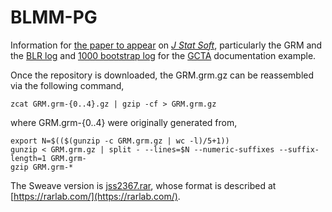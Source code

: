 # BLMM-PG

Information for [the paper to appear](2367.zip) on [*J Stat Soft*](https://www.jstatsoft.org/index), particularly the GRM and the [BLR log](BLR.zip) and [1000 bootstrap log](boot.zip) for the [GCTA](http://cnsgenomics.com/software/gcta/) documentation example.

Once the repository is downloaded, the GRM.grm.gz can be reassembled via the following command,
```
zcat GRM.grm-{0..4}.gz | gzip -cf > GRM.grm.gz
```
where GRM.grm-{0..4} were originally generated from,
```
export N=$(($(gunzip -c GRM.grm.gz | wc -l)/5+1))
gunzip < GRM.grm.gz | split - --lines=$N --numeric-suffixes --suffix-length=1 GRM.grm-
gzip GRM.grm-*
```

The Sweave version is [jss2367.rar](jss2367.rar), whose format is described at [https://rarlab.com/](https://rarlab.com/).
